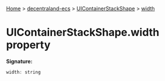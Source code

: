 [Home](./index) &gt; [decentraland-ecs](./decentraland-ecs.md) &gt; [UIContainerStackShape](./decentraland-ecs.uicontainerstackshape.md) &gt; [width](./decentraland-ecs.uicontainerstackshape.width.md)

# UIContainerStackShape.width property


**Signature:**
```javascript
width: string
```
